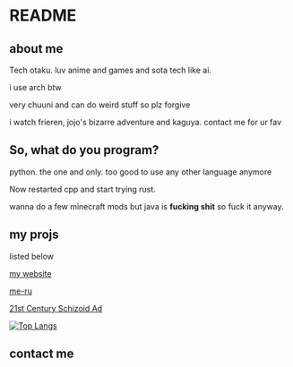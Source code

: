 # README

## about me

Tech otaku. luv anime and games and sota tech like ai.

i use arch btw

very chuuni and can do weird stuff so plz forgive

i watch frieren, jojo's bizarre adventure and kaguya. contact me for ur fav

## So, what do you program?

python. the one and only. too good to use any other language anymore

Now restarted cpp and start trying rust.

wanna do a few minecraft mods but java is  **fucking shit** so fuck it anyway.

## my projs

listed below

[my website](github.com/moraxborax/moraxborax.github.io)

[me-ru](github.com/moraxborax/me-ru)

[21st Century Schizoid Ad](github.com/moraxborax/21st-century-schizoid-ad)

[![Top Langs](https://github-readme-stats.vercel.app/api/top-langs/?username=moraxborax)](https://github.com/anuraghazra/github-readme-stats)
## contact me

